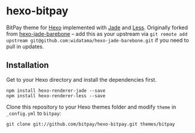 # hexo-bitpay

BitPay theme for [Hexo](http://zespia.tw/hexo) implemented with [Jade](http://jade-lang.com/) and [Less](http://lesscss.org/).  Originally forked from [hexo-jade-barebone](https://github.com/widatama/hexo-jade-barebone) – add this as your upstream via `git remote add upstream git@github.com:widatama/hexo-jade-barebone.git` if you need to pull in updates.

## Installation

Get to your Hexo directory and install the dependencies first.

```shell
npm install hexo-renderer-jade --save
npm install hexo-renderer-less --save
```

Clone this repository to your Hexo themes folder and modify `theme` in `_config.yml` to `bitpay`:

```shell
git clone git://github.com/bitpay/hexo-bitpay.git themes/bitpay
```
